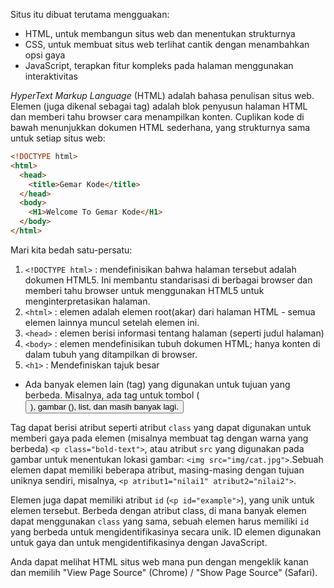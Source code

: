 Situs itu dibuat terutama mengguakan:
* HTML, untuk membangun situs web dan menentukan strukturnya
* CSS, untuk membuat situs web terlihat cantik dengan menambahkan opsi gaya
* JavaScript, terapkan fitur kompleks pada halaman menggunakan interaktivitas

*HyperText Markup Language* (HTML) adalah bahasa penulisan situs web. Elemen (juga dikenal sebagai tag) adalah blok penyusun halaman HTML dan memberi tahu browser cara menampilkan konten. Cuplikan kode di bawah menunjukkan dokumen HTML sederhana, yang strukturnya sama untuk setiap situs web:

```html
<!DOCTYPE html>
<html>
  <head>
    <title>Gemar Kode</title>
  </head>
  <body>
    <H1>Welcome To Gemar Kode</H1>
  </body>
</html>
```
Mari kita bedah satu-persatu:
1. `<!DOCTYPE html>` : mendefinisikan bahwa halaman tersebut adalah dokumen HTML5. Ini membantu standarisasi di berbagai browser dan memberi tahu browser untuk menggunakan HTML5 untuk menginterpretasikan halaman.
2. `<html>` : elemen adalah elemen root(akar) dari halaman HTML - semua elemen lainnya muncul setelah elemen ini.
3. `<head>` : elemen berisi informasi tentang halaman (seperti judul halaman)
4. `<body>` : elemen mendefinisikan tubuh dokumen HTML; hanya konten di dalam tubuh yang ditampilkan di browser.
5. `<h1>` : Mendefiniskan tajuk besar
* Ada banyak elemen lain (tag) yang digunakan untuk tujuan yang berbeda. Misalnya, ada tag untuk tombol (<button>), gambar (<img>), list, dan masih banyak lagi.

Tag dapat berisi atribut seperti atribut `class` yang dapat digunakan untuk memberi gaya pada elemen (misalnya membuat tag dengan warna yang berbeda) `<p class="bold-text">`, atau atribut `src` yang digunakan pada gambar untuk menentukan lokasi gambar: `<img src="img/cat.jpg">`.Sebuah elemen dapat memiliki beberapa atribut, masing-masing dengan tujuan uniknya sendiri, misalnya, `<p atribut1="nilai1" atribut2="nilai2">`.

Elemen juga dapat memiliki atribut `id` (`<p id="example">`), yang unik untuk elemen tersebut. Berbeda dengan atribut class, di mana banyak elemen dapat menggunakan `class` yang sama, sebuah elemen harus memiliki `id` yang berbeda untuk mengidentifikasinya secara unik. ID elemen digunakan untuk gaya dan untuk mengidentifikasinya dengan JavaScript.

Anda dapat melihat HTML situs web mana pun dengan mengeklik kanan dan memilih "View Page Source" (Chrome) / "Show Page Source" (Safari).




